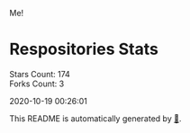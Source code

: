 Me!

# Respositories Stats
Stars Count: 174  
Forks Count: 3

2020-10-19 00:26:01  

This README is automatically generated by [🐰](https://github.com/rnitta/rnitta).
